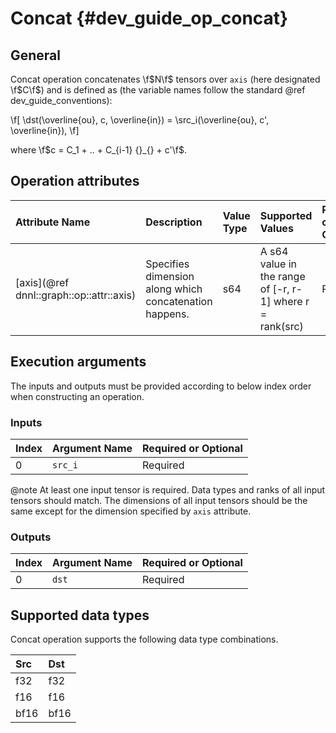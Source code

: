 Concat {#dev_guide_op_concat}
=============================

## General

Concat operation concatenates \f$N\f$ tensors over `axis` (here designated
\f$C\f$) and is defined as (the variable names follow the standard
@ref dev_guide_conventions):

\f[
    \dst(\overline{ou}, c, \overline{in}) =
        \src_i(\overline{ou}, c', \overline{in}),
\f]

where \f$c = C_1 + .. + C_{i-1} {}_{} + c'\f$.

## Operation attributes

| Attribute Name                           | Description                                            | Value Type | Supported Values                                          | Required or Optional |
|:-----------------------------------------|:-------------------------------------------------------|:-----------|:----------------------------------------------------------|:---------------------|
| [axis](@ref dnnl::graph::op::attr::axis) | Specifies dimension along which concatenation happens. | s64        | A s64 value in the range of [-r, r-1] where r = rank(src) | Required             |

## Execution arguments

The inputs and outputs must be provided according to below index order when
constructing an operation.

### Inputs

| Index | Argument Name | Required or Optional |
|:------|:--------------|:---------------------|
| 0     | `src_i`       | Required             |

@note At least one input tensor is required. Data types and ranks of all input
tensors should match. The dimensions of all input tensors should be the same
except for the dimension specified by `axis` attribute.

### Outputs

| Index | Argument Name | Required or Optional |
|:------|:--------------|:---------------------|
| 0     | `dst`         | Required             |

## Supported data types

Concat operation supports the following data type combinations.

| Src | Dst   |
|:-----|:-----|
| f32  | f32  |
| f16  | f16  |
| bf16 | bf16 |
